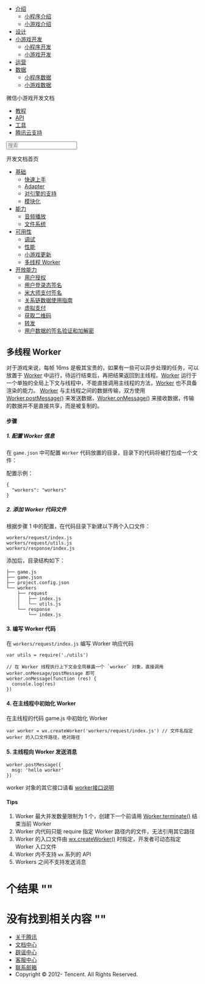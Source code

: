 <div class="book with-summary">

<div class="head">

<div class="head_box">

# [](javascript:; "_('微信公众平台 小程序')")

<div class="header_ctrls">

*   [介绍](javascript:;)
    *   [小程序介绍](https://mp.weixin.qq.com/debug/wxadoc/introduction/index.html)
    *   [小游戏介绍](https://mp.weixin.qq.com/debug/wxagame/introduction/index.html)
*   [设计](https://mp.weixin.qq.com/debug/wxadoc/design/index.html)
*   [小游戏开发](javascript:;)
    *   [小程序开发](https://mp.weixin.qq.com/debug/wxadoc/dev/index.html)
    *   [小游戏开发](https://mp.weixin.qq.com/debug/wxagame/dev/index.html)
*   [运营](https://mp.weixin.qq.com/debug/wxadoc/product/index.html)
*   [数据](javascript:;)
    *   [小程序数据](https://mp.weixin.qq.com/debug/wxadoc/analysis/index.html)
    *   [小游戏数据](https://mp.weixin.qq.com/debug/wxagame/analysis/index.html)

</div>

</div>

</div>

<div class="sub_nav_box">

<div class="sub_nav_inner">

<div class="book-summary-opr" id="js-book-summary-opr"><a class="book-summary-btn"></a></div>

<div class="top_sub_nav">

<div class="top_title_wap"><span class="icon_title icon_dev"></span>

微信小游戏开发文档

</div>

*   [教程](../../index.html)
*   [API](../../document/render/canvas/wx.createCanvas.html)
*   [工具](../../devtools/devtools.html)
*   [腾讯云支持](../../qcloud/qcloud.html)

</div>

<div id="book-search-input" role="search">

<form><label for="search-input" class="search-icon" id="js-search-icon"></label><input type="text" id="search-input" name="search-input" placeholder="搜索"> </form>

</div>

</div>

</div>

<div class="book-summary">

<div class="book-summary-home" id="js-summary-home"><a><span class="icon_home_s icon_dev"></span><span class="s_title_2">开发文档首页</span></a></div>

<nav role="navigation">

*   [基础](../../index.html)
    *   [快速上手](../../index.html)
    *   [Adapter](../base/adapter.html)
    *   [对引擎的支持](../base/engine.html)
    *   [模块化](../base/module.html)
*   [能力](../ability/audio.html)
    *   [音频播放](../ability/audio.html)
    *   [文件系统](../ability/file-system.html)
*   [可用性](debug.html)
    *   [调试](debug.html)
    *   [性能](performance.html)
    *   [小游戏更新](update.html)
    *   [多线程 Worker](worker.html)
*   [开放能力](../open-ability/authorize.html)
    *   [用户授权](../open-ability/authorize.html)
    *   [用户登录态签名](../open-ability/http-signature.html)
    *   [米大师支付签名](../open-ability/midas-signature.html)
    *   [关系链数据使用指南](../open-ability/open-data.html)
    *   [虚拟支付](../open-ability/payment.html)
    *   [获取二维码](../open-ability/qrcode.html)
    *   [转发](../open-ability/share.html)
    *   [用户数据的签名验证和加解密](../open-ability/signature.html)

</nav>

</div>

<div class="book-body">

<div class="body-inner">

<div class="page-wrapper" tabindex="-1" role="main">

<div class="page-inner">

<div id="book-search-results">

<div class="search-noresults">

<section class="normal markdown-section">

## 多线程 Worker

对于游戏来说，每帧 16ms 是极其宝贵的，如果有一些可以异步处理的任务，可以放置于 [Worker](../../document/worker/Worker.html) 中运行，待运行结束后，再把结果返回到主线程。[Worker](../../document/worker/Worker.html) 运行于一个单独的全局上下文与线程中，不能直接调用主线程的方法，[Worker](../../document/worker/Worker.html) 也不具备渲染的能力。 [Worker](../../document/worker/Worker.html) 与主线程之间的数据传输，双方使用 [Worker.postMessage()](../../document/worker/Worker.postMessage.html) 来发送数据，[Worker.onMessage()](../../document/worker/Worker.onMessage.html) 来接收数据，传输的数据并不是直接共享，而是被复制的。

#### 步骤

##### 1\. 配置 Worker 信息

在 `game.json` 中可配置 `Worker` 代码放置的目录，目录下的代码将被打包成一个文件：

配置示例：

    {
      "workers": "workers"
    }

##### 2\. 添加 Worker 代码文件

根据步骤 1 中的配置，在代码目录下新建以下两个入口文件：

    workers/request/index.js
    workers/request/utils.js
    workers/response/index.js

添加后，目录结构如下：

    ├── game.js
    ├── game.json
    ├── project.config.json
    └── workers
        ├── request
        │   ├── index.js
        │   └── utils.js
        └── response
            └── index.js

#### 3\. 编写 Worker 代码

在 `workers/request/index.js` 编写 Worker 响应代码

    var utils = require('./utils')

    // 在 Worker 线程执行上下文会全局暴露一个 `worker` 对象，直接调用 worker.onMeesage/postMessage 即可
    worker.onMessage(function (res) {
      console.log(res)
    })

#### 4\. 在主线程中初始化 Worker

在主线程的代码 game.js 中初始化 Worker

    var worker = wx.createWorker('workers/request/index.js') // 文件名指定 worker 的入口文件路径，绝对路径

#### 5\. 主线程向 Worker 发送消息

    worker.postMessage({
      msg: 'hello worker'
    })

worker 对象的其它接口请看 [worker接口说明](../../document/worker/Worker.html)

#### Tips

1.  Worker 最大并发数量限制为 1 个，创建下一个前请用 [Worker.terminate()](../../document/worker/Worker.terminate.html) 结束当前 Worker
2.  Worker 内代码只能 require 指定 Worker 路径内的文件，无法引用其它路径
3.  Worker 的入口文件由 [wx.createWorker()](../../document/worker/wx.createWorker.html) 时指定，开发者可动态指定 Worker 入口文件
4.  Worker 内不支持 `wx` 系列的 API
5.  Workers 之间不支持发送消息

</section>

</div>

<div class="search-results">

<div class="has-results">

# <span class="search-results-count"></span>个结果 "<span class="search-query"></span>"

</div>

<div class="no-results">

# 没有找到相关内容 "<span class="search-query"></span>"

</div>

</div>

</div>

</div>

</div>

<div class="foot" id="footer">

*   [关于腾讯](http://www.tencent.com/zh-cn/index.shtml)
*   [文档中心](https://mp.weixin.qq.com/debug/wxadoc/introduction/index.html?t=1484641676&)
*   [辟谣中心](https://mp.weixin.qq.com/cgi-bin/opshowpage?action=dispelinfo&lang=zh_CN&begin=1&count=9&)
*   [客服中心](http://kf.qq.com/faq/120911VrYVrA1509086vyumm.html)
*   [联系邮箱](mailto:weixinmp@qq.com)
*   Copyright © 2012-<span id="s_copyright_year"></span> Tencent. All Rights Reserved.

</div>

</div>

[](update.html)[](../open-ability/authorize.html)</div>

</div>